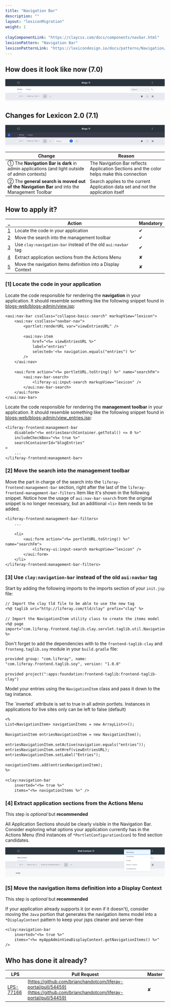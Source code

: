 ```yaml
---
title: "Navigation Bar"
description: ""
layout: "lexiconMigration"
weight: 1

clayComponentLink: "https://claycss.com/docs/components/navbar.html"
lexiconPattern: "Navigation Bar"
lexiconPatternLink: "https://lexicondesign.io/docs/patterns/Navigation/horizontalNav.html"
---
```


<article class="my-5">

## How does it look like now (7.0)

<img class="img img-thumbnail" src="/images/lexiconMigration/navigation_bar_old.png">

## Changes for Lexicon 2.0 (7.1)

<img class="img img-thumbnail" src="/images/lexiconMigration/navigation_bar_new.png">

Change | Reason
--- | ---
① The **Navigation Bar is dark** in admin applications (and light outside of admin contexts) | The Navigation Bar reflects Application Sections and the color helps make this connection
② The **general search is moved out of the Navigation Bar** and into the Management Toolbar | Search applies to the current Application data set and not the application itself

## How to apply it?

_ | Action | Mandatory
--- | --- | ---
[1](#step-1) | Locate the code in your application | ✔
[2](#step-2) | Move the search into the management toolbar | ✔
[3](#step-3) | Use `clay:navigation-bar` instead of the old `aui:navbar` tag | ✔
[4](#step-4) | Extract application sections from the Actions Menu | ✘
[5](#step-5) | Move the navigation items definition into a Display Context | ✘

### [1] Locate the code in your application <a id="step-1"></a>

Locate the code responsible for rendering the **navigation** in your application. It should resemble something like the following snippet found in [blogs-web/blogs-admin/view.jsp](https://github.com/liferay/liferay-portal/blob/master/modules/apps/collaboration/blogs/blogs-web/src/main/resources/META-INF/resources/blogs_admin/view.jsp#L28-L54):

```text/html
<aui:nav-bar cssClass="collapse-basic-search" markupView="lexicon">
	<aui:nav cssClass="navbar-nav">
		<portlet:renderURL var="viewEntriesURL" />

		<aui:nav-item
			href="<%= viewEntriesURL %>"
			label="entries"
			selected='<%= navigation.equals("entries") %>'
		/>
    </aui:nav>

	<aui:form action="<%= portletURL.toString() %>" name="searchFm">
		<aui:nav-bar-search>
			<liferay-ui:input-search markupView="lexicon" />
		</aui:nav-bar-search>
	</aui:form>
</aui:nav-bar>
```

Locate the code responsible for rendering the **management toolbar** in your application. It should resemble something like the following snippet found in [blogs-web/blogs-admin/view_entries.jsp](https://github.com/liferay/liferay-portal/blob/master/modules/apps/collaboration/blogs/blogs-web/src/main/resources/META-INF/resources/blogs_admin/view_entries.jsp#L149-L153):

```text/html
<liferay-frontend:management-bar
	disabled="<%= entriesSearchContainer.getTotal() <= 0 %>"
	includeCheckBox="<%= true %>"
	searchContainerId="blogEntries"
>
    ...
</liferay-frontend:management-bar>
```

### [2] Move the search into the management toolbar <a id="step-2"></a>

Move the part in charge of the search into the `liferay-frontend:management-bar` section, right after the last of the `liferay-frontend-management-bar-filters` item like it's shown in the following snippet. Notice how the usage of `aui:nav-bar-search` from the original snippet is no longer necessary, but an additional `<li>` item needs to be added.

```text/html
<liferay-frontend:management-bar-filters>
    ...

    <li>
        <aui:form action="<%= portletURL.toString() %>" name="searchFm">
            <liferay-ui:input-search markupView="lexicon" />
        </aui:form>
    </li>
</liferay-frontend:management-bar-filters>
```

### [3] Use `clay:navigation-bar` instead of the old `aui:navbar` tag <a id="step-3"></a>

Start by adding the following imports to the imports section of your `init.jsp` file:

```text/html
// Import the clay tld file to be able to use the new tag
<%@ taglib uri="http://liferay.com/tld/clay" prefix="clay" %>

// Import the NavigationItem utility class to create the items model
<%@ page import="com.liferay.frontend.taglib.clay.servlet.taglib.util.NavigationItem" %>
```

Don't forget to add the dependencies with to the `frontend-taglib-clay` and `fronteng.taglib.soy` module in your `build.gradle` file:

```text/html
provided group: "com.liferay", name: "com.liferay.frontend.taglib.soy", version: "1.0.0"

provided project(":apps:foundation:frontend-taglib:frontend-taglib-clay")
```

Model your entries using the `NavigationItem` class and pass it down to the tag instance.

<div class="alert alert-warning">The `inverted` attribute is set to true in all admin portlets. Instances in applications for live  sites only can be left to false (default)</div>

```text/html
<%
List<NavigationItem> navigationItems = new ArrayList<>();

NavigationItem entriesNavigationItem = new NavigationItem();

entriesNavigationItem.setActive(navigation.equals("entries"));
entriesNavigationItem.setHref(viewEntriesURL);
entriesNavigationItem.setLabel("Entries");

navigationItems.add(entriesNavigationItem);
%>

<clay:navigation-bar
	inverted="<%= true %>"
	items="<%= navigationItems %>" />
```

### [4] Extract application sections from the Actions Menu <a id="step-4"></a>

<div class="alert alert-info">This step is <em>optional</em> but <strong>recommended</strong></div>

All Application Sections should be clearly visible in the Navigation Bar. Consider exploring what options your application currently has in the Actions Menu (find instances of `*PortletConfigurationIcon`) to find section candidates.

<img class="img img-thumbnail" src="/images/lexiconMigration/navigation_bar_application_sections.png">

### [5] Move the navigation items definition into a Display Context <a id="step-5"></a>

<div class="alert alert-info">This step is <em>optional</em> but <strong>recommended</strong></div>

If your application already supports it (or even if it doesn't), consider moving the `Java` portion that generates the navigation items model into a `*DisplayContext` pattern to keep your jsps cleaner and server-free

```text/html
<clay:navigation-bar
	inverted="<%= true %>"
	items="<%= myAppAdminViewDisplayContext.getNavigationItems() %>" />
```

## Who has done it already?

LPS | Pull Request | Master
--- | --- | ---
[LPS-77166](https://issues.liferay.com/browse/LPS-77166) | [https://github.com/brianchandotcom/liferay-portal/pull/54459](https://github.com/brianchandotcom/liferay-portal/pull/54459) | ✘

</article>
